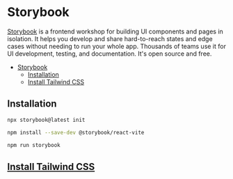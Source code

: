 # Storybook

[Storybook](https://storybook.js.org/docs#what-is-storybook) is a frontend workshop for building UI components and pages in isolation. It helps you develop and share hard-to-reach states and edge cases without needing to run your whole app. Thousands of teams use it for UI development, testing, and documentation. It's open source and free.

- [Storybook](#storybook)
  - [Installation](#installation)
  - [Install Tailwind CSS](#install-tailwind-css)

## Installation

```sh
npx storybook@latest init

npm install --save-dev @storybook/react-vite

npm run storybook

```

## [Install Tailwind CSS](https://github.com/mehradi-github/ref-portfolio?tab=readme-ov-file#install-tailwind-css-with-nextjs)
